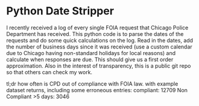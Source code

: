 # Python Date Stripper

I recently received a log of every single FOIA request that Chicago Police Department has received. This python code is to parse the dates of the requests and do some quick calculations on the log. Read in the dates, add the number of business days since it was received (use a custom calendar due to Chicago having non-standard holidays for local reasons) and calculate when responses are due. This should give us a first order approximation. Also in the interest of transparency, this is a public git repo so that others can check my work. 

tl;dr how often is CPD out of compliance with FOIA law.
with example dataset returns, including some erroneous entries:
compliant:  12709  Non Compliant >5 days:  3046 
